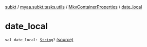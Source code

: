 [subkt](../../index.md) / [myaa.subkt.tasks.utils](../index.md) / [MkvContainerProperties](index.md) / [date_local](./date_local.md)

# date_local

`val date_local: `[`String`](https://kotlinlang.org/api/latest/jvm/stdlib/kotlin/-string/index.html)`?` [(source)](https://github.com/Myaamori/SubKt/blob/0.1.12/src/main/kotlin/myaa/subkt/tasks/utils/mkvmerge.kt#L48)